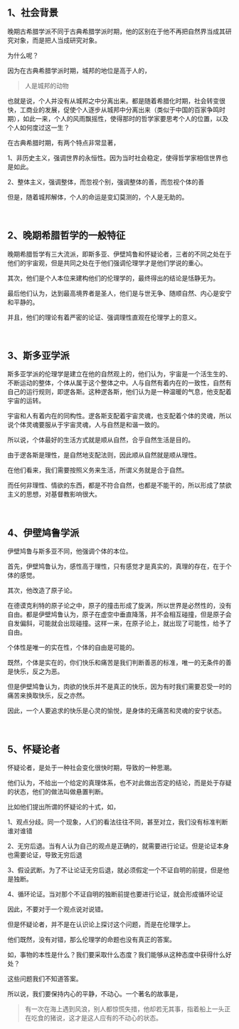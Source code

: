 <h2>1、社会背景</h2><p data-pid="4NQF5nRV">晚期古希腊学派不同于古典希腊学派时期，他的区别在于他不再把自然界当成其研究对象，而是把人当成研究对象。</p><p data-pid="l7Ht60nO">为什么呢？</p><p data-pid="UTOcvBLU">因为在古典希腊学派时期，城邦的地位是高于人的，</p><blockquote data-pid="bBU9QbC5">人是城邦的动物</blockquote><p data-pid="dfA9XDdQ">也就是说，个人并没有从城邦之中分离出来。都是随着希腊化时期，社会转变很快，工商业的发展，促使个人逐步从城邦中分离出来（类似于中国的百家争鸣时期），如此一来，个人的风雨飘摇性，使得那时的哲学家要思考个人的位置，以及个人如何度过这一生？</p><p data-pid="j3IktPqJ">在古典希腊时期，有两个特点非常显著，</p><p data-pid="lfaezAoA">1、非历史主义，强调世界的永恒性。因为当时社会稳定，使得哲学家相信世界也是如此。</p><p data-pid="gKoqZFRf">2、整体主义，强调整体，而忽视个别，强调整体的善，而忽视个体的善</p><p data-pid="BQk2vo1g">但是，随着城邦解体，个人的命运是变幻莫测的，个人是无助的。</p><p><br></p><h2>2、晚期希腊哲学的一般特征</h2><p data-pid="lNtt8f3g">晚期希腊哲学有三大流派，即斯多亚、伊壁鸠鲁和怀疑论者，三者的不同之处在于他们的宇宙观，但是共同之处在于他们强调伦理学才是他们学说的重心。</p><p data-pid="vYyhV3no">其次，他们是个人本位来建构他们的伦理学的，最终得出的结论是恬静无为。</p><p data-pid="qUhxzjmb">最后他们认为，达到最高境界者是圣人，他们是与世无争、随顺自然、内心是安宁和平静的。</p><p data-pid="WQgwfkiC">并且，他们的理论有着严密的论证、强调理性直观在伦理学上的意义。</p><p><br></p><h2>3、斯多亚学派</h2><p data-pid="re8JyGud">斯多亚学派的伦理学是建立在他的自然观上的，他们认为，宇宙是一个活生生的、不断运动的整体，个体从属于这个整体之中。人与自然有着内在的一致性，自然有自己的运行规则，即逻各斯。这种逻各斯，他们认为是一种温暖的气息，他支配着宇宙的运转。</p><p data-pid="RpFTMlsX">宇宙和人有着内在的同构性。逻各斯支配着宇宙灵魂，也支配着个体的灵魂，所以说个体灵魂要服从于宇宙灵魂，人与自然是和谐一致的。</p><p data-pid="KtWJ6jAD">所以说，个体最好的生活方式就是顺从自然，合乎自然生活是目的。</p><p data-pid="jJ-nrwBh">由于逻各斯是理性，是自然地支配法则，因此顺从自然就是顺从理性。</p><p data-pid="M0rpevny">在他们看来，我们需要按照义务来生活，所谓义务就是合于自然。</p><p data-pid="ykRNkRcA">而任何非理性、情欲的东西，都是不符合自然，也都是不能干的，所以形成了禁欲主义的思想，对基督教影响很大。</p><p><br></p><h2>4、伊壁鸠鲁学派</h2><p data-pid="M8MrvUV5">伊壁鸠鲁与斯多亚不同，他强调个体的本位。</p><p data-pid="1YPEIg5S">首先，伊壁鸠鲁认为，感性高于理性，只有感觉才是真实的，真理的存在，在于个体的感觉。</p><p data-pid="Asrf-yu4">其次，他改造了原子论。</p><p data-pid="CtokfM9T">在德谟克利特的原子论之中，原子的撞击形成了旋涡，所以世界是必然性的，没有自由。都是伊壁鸠鲁认为，原子在虚空中垂直降落，并不会相互碰撞，但是原子会自发偏斜，可能就会出现碰撞。这样一来，在原子论上，就出现了可能性，给予了自由。</p><p data-pid="JUouBUDa">个体性是唯一的实在性，个体的自由是可能的。</p><p data-pid="3oKx6w0Z">既然，个体是实在的，你们快乐和痛苦是我们判断善恶的标准，唯一的无条件的善是快乐，反之为恶。</p><p data-pid="hIBhwrHU">但是伊壁鸠鲁认为，肉欲的快乐并不是真正的快乐，因为有时我们需要忍受一时的痛苦来换取快乐，反之亦然。</p><p data-pid="H0bc0bYX">因此，一个人要追求的快乐是心灵的愉悦，是身体的无痛苦和灵魂的安宁状态。</p><p><br></p><h2>5、怀疑论者</h2><p data-pid="VC1R6jmu">怀疑论者，是处于一种社会变化很快时期，导致的一种思潮。</p><p data-pid="vQHlYja7">他们认为，不给出一个给定的真理体系，也不对此做出否定的结论，而是处于存疑的状态，他们的做法叫做悬置判断。</p><p data-pid="qt8NMwKh">比如他们提出所谓的怀疑论的十式，如，</p><p data-pid="4-YUVWji">1、观点分歧。同一个现象，人们的看法往往不同，甚至对立，我们没有标准判断谁对谁错</p><p data-pid="2Dt92fRm">2、无穷后退。当有人认为自己的观点是正确的，就需要进行论证。但是论证本身也需要论证，导致无穷后退</p><p data-pid="vyidcGIC">3、假设武断。为了不让论证无穷后退，就必须假定一个不证自明的前提，但是他是独断。</p><p data-pid="KdIXet56">4、循环论证。当对那个不证自明的独断前提也要进行论证，就会形成循环论证</p><p data-pid="FLTtaafS">因此，不要对于一个观点说对说错。</p><p data-pid="WTmNFTBs">但是怀疑论者，并不是在认识论上探讨这个问题，而是在伦理学上。</p><p data-pid="6kOn3w9K">他们既然，没有对错，那么伦理学的命题也没有真正的答案。</p><p data-pid="4yxra5nf">如，事物的本性是什么？我们要采取什么态度？我们能够从这种态度中获得什么好处？</p><p data-pid="t6yZ4mK1">这些问题我们不知道答案。</p><p data-pid="0aghozAy">所以说，我们要保持内心的平静，不动心。一个著名的故事是，</p><blockquote data-pid="WRwAJuef">有一次在海上遇到风浪，别人都惊慌失措，他却若无其事，指着船上一头正在吃食的猪说，这才是这人应有的不动心的状态。</blockquote>